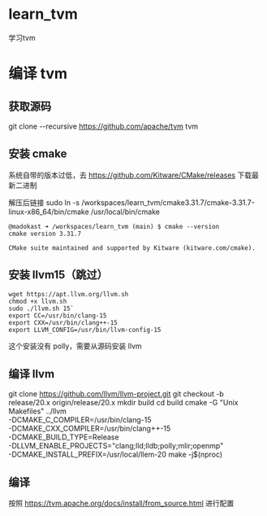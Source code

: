 # learn_tvm
学习tvm

# 编译 tvm

## 获取源码

git clone --recursive https://github.com/apache/tvm tvm

## 安装 cmake

系统自带的版本过低，去 https://github.com/Kitware/CMake/releases 下载最新二进制

解压后链接 sudo ln -s /workspaces/learn_tvm/cmake3.31.7/cmake-3.31.7-linux-x86_64/bin/cmake /usr/local/bin/cmake

```
@madokast ➜ /workspaces/learn_tvm (main) $ cmake --version
cmake version 3.31.7

CMake suite maintained and supported by Kitware (kitware.com/cmake).
```

## 安装 llvm15（跳过）

```
wget https://apt.llvm.org/llvm.sh
chmod +x llvm.sh
sudo ./llvm.sh 15`
export CC=/usr/bin/clang-15
export CXX=/usr/bin/clang++-15
export LLVM_CONFIG=/usr/bin/llvm-config-15
```

这个安装没有 polly，需要从源码安装 llvm

## 编译 llvm

git clone https://github.com/llvm/llvm-project.git
git checkout -b release/20.x origin/release/20.x
mkdir build
cd build
cmake -G "Unix Makefiles" ../llvm \
  -DCMAKE_C_COMPILER=/usr/bin/clang-15 \
  -DCMAKE_CXX_COMPILER=/usr/bin/clang++-15 \
  -DCMAKE_BUILD_TYPE=Release \
  -DLLVM_ENABLE_PROJECTS="clang;lld;lldb;polly;mlir;openmp" \
  -DCMAKE_INSTALL_PREFIX=/usr/local/llem-20
make -j$(nproc)

## 编译

按照 https://tvm.apache.org/docs/install/from_source.html 进行配置




